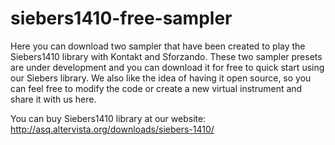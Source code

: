 # siebers1410-free-sampler
Here you can download two sampler that have been created to play the Siebers1410 library with Kontakt and Sforzando. These two sampler presets are under development and you can download it for free to quick start using our Siebers library. We also like the idea of having it open source, so you can feel free to modify the code or create a new virtual instrument and share it with us here.

You can buy Siebers1410 library at our website:
http://asq.altervista.org/downloads/siebers-1410/
